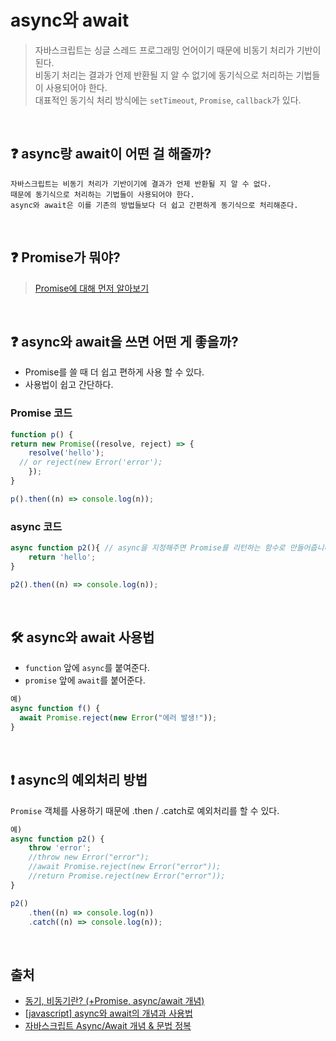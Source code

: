 # async와 await
> 자바스크립트는 싱글 스레드 프로그래밍 언어이기 때문에 비동기 처리가 기반이 된다.  
> 비동기 처리는 결과가 언제 반환될 지 알 수 없기에 동기식으로 처리하는 기법들이 사용되어야 한다.  
> 대표적인 동기식 처리 방식에는 ```setTimeout```, ```Promise```, ```callback```가 있다.
<br/>

## ❓ async랑 await이 어떤 걸 해줄까?
```
자바스크립트는 비동기 처리가 기반이기에 결과가 언제 반환될 지 알 수 없다.
때문에 동기식으로 처리하는 기법들이 사용되어야 한다.
async와 await은 이를 기존의 방법들보다 더 쉽고 간편하게 동기식으로 처리해준다.
```
<br/>

## ❓ Promise가 뭐야?
> [Promise에 대해 먼저 알아보기](https://github.com/JJIIIINN/TIL/blob/main/JavaScript/%5BJS%5D%20Promise.md#promise, "Promise")
<br/>

## ❓ async와 await을 쓰면 어떤 게 좋을까?
- Promise를 쓸 때 더 쉽고 편하게 사용 할 수 있다.
- 사용법이 쉽고 간단하다.
### Promise 코드
```javascript
function p() {
return new Promise((resolve, reject) => {
	resolve('hello');
  // or reject(new Error('error');
	});
}

p().then((n) => console.log(n));
```
### async 코드
```javascript
async function p2(){ // async을 지정해주면 Promise를 리턴하는 함수로 만들어줍니다.
	return 'hello'; 
}

p2().then((n) => console.log(n));
```
<br/>

## 🛠 async와 await 사용법
- ```function``` 앞에 ```async```를 붙여준다.
- ```promise``` 앞에 ```await```를 붙어준다.
```javascript
예)
async function f() {
  await Promise.reject(new Error("에러 발생!"));
}
```
<br/>

## ❗️ async의 예외처리 방법
```Promise``` 객체를 사용하기 때문에 .then / .catch로 예외처리를 할 수 있다.
```javascript
예)
async function p2() {
    throw 'error';
    //throw new Error("error");
    //await Promise.reject(new Error("error"));
    //return Promise.reject(new Error("error"));
}

p2()
    .then((n) => console.log(n))
    .catch((n) => console.log(n));
```
<br/>

## 출처
- [동기, 비동기란? (+Promise, async/await 개념)](https://velog.io/@khy226/%EB%8F%99%EA%B8%B0-%EB%B9%84%EB%8F%99%EA%B8%B0%EB%9E%80-Promise-asyncawait-%EA%B0%9C%EB%85%90)
- [[javascript] async와 await의 개념과 사용법](https://velog.io/@khyup0629/javascript-async%EC%99%80-await%EC%9D%98-%EA%B0%9C%EB%85%90%EA%B3%BC-%EC%82%AC%EC%9A%A9%EB%B2%95)
- [자바스크립트 Async/Await 개념 & 문법 정복](https://inpa.tistory.com/entry/JS-%F0%9F%93%9A-%EB%B9%84%EB%8F%99%EA%B8%B0%EC%B2%98%EB%A6%AC-async-await)
